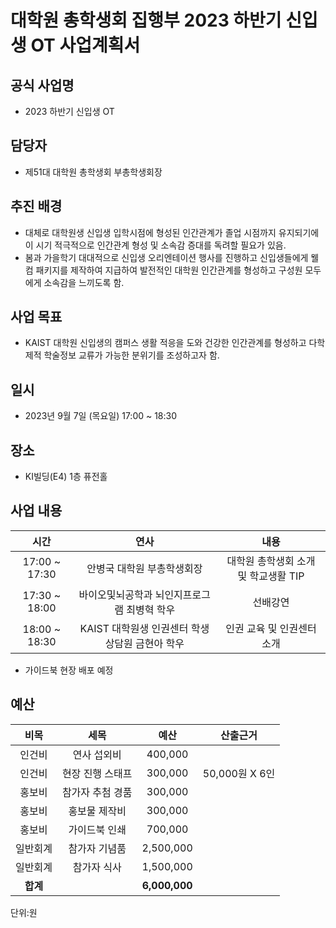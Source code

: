 대학원 총학생회 집행부 2023 하반기 신입생 OT 사업계획서
===

## 공식 사업명
- 2023 하반기 신입생 OT

## 담당자
- 제51대 대학원 총학생회 부총학생회장

## 추진 배경
- 대체로 대학원생 신입생 입학시점에 형성된 인간관계가 졸업 시점까지 유지되기에 이 시기 적극적으로 인간관계 형성 및 소속감 증대를 독려할 필요가 있음.
- 봄과 가을학기 대대적으로 신입생 오리엔테이션 행사를 진행하고 신입생들에게 웰컴 패키지를 제작하여 지급하여 발전적인 대학원 인간관계를 형성하고 구성원 모두에게 소속감을 느끼도록 함.

## 사업 목표
- KAIST 대학원 신입생의 캠퍼스 생활 적응을 도와 건강한 인간관계를 형성하고 다학제적 학술정보 교류가 가능한 분위기를 조성하고자 함.

## 일시
- 2023년 9월 7일 (목요일) 17:00 ~ 18:30

## 장소
- KI빌딩(E4) 1층 퓨전홀

## 사업 내용
|  **시간** |   **연사**   |   **내용**   |
| :--------: | :----------------------------------------: |:-----------------------------------: |
|  17:00 ~ 17:30  |   안병국 대학원 부총학생회장  |  대학원 총학생회 소개 및 학교생활 TIP       |
|  17:30 ~ 18:00  |   바이오및뇌공학과 뇌인지프로그램 최병혁 학우   |   선배강연      |
| 18:00 ~ 18:30 |  KAIST 대학원생 인권센터 학생상담원 금현아 학우  |    인권 교육 및 인권센터 소개       |

- 가이드북 현장 배포 예정

## 예산
|  **비목** |   **세목**   | **예산** | **산출근거** |
| :--------: | :------------------------------------------------------: | :------------: | :-------------: |
|   인건비   |                    연사 섭외비                     |   400,000    |  |
|   인건비   |                    현장 진행 스태프                     |   300,000    | 50,000원 X 6인 |
|   홍보비   |                    참가자 추첨 경품                      |   300,000    |  |
|   홍보비   |                    홍보물 제작비                     |   300,000    |  |
|   홍보비   |                    가이드북 인쇄                     |   700,000    |  |
|  일반회계  |                       참가자 기념품                        |    2,500,000     | |
|  일반회계  |                참가자 식사                 |   1,500,000    |  |
|  **합계**  |                                                          | **6,000,000** |                 |

단위:원
